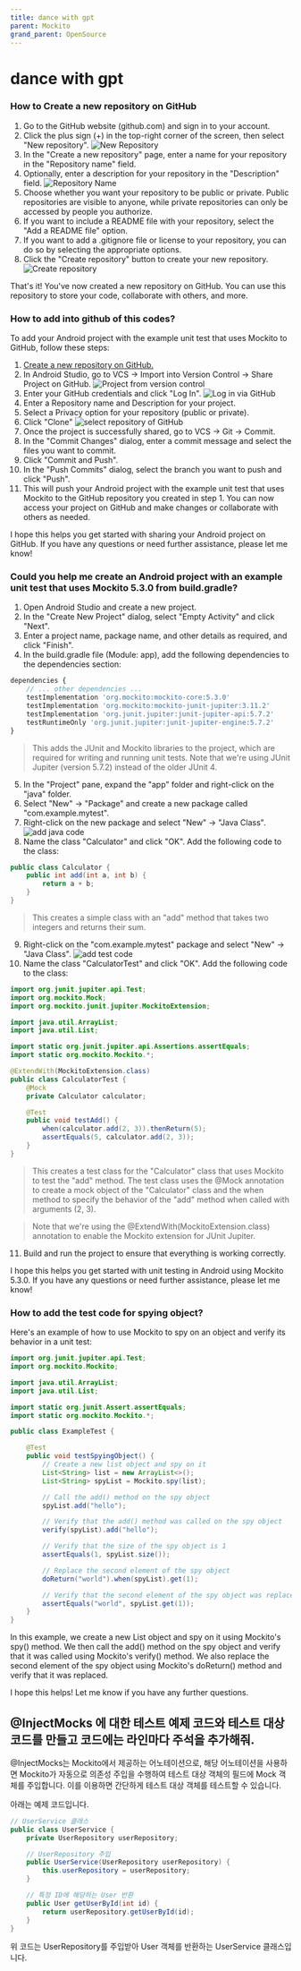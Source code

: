 ```yaml
---
title: dance with gpt
parent: Mockito
grand_parent: OpenSource
---
```


# dance with gpt

### How to Create a new repository on GitHub

1. Go to the GitHub website (github.com) and sign in to your account.
2. Click the plus sign (+) in the top-right corner of the screen, then select "New repository". ![New Repository](images/new\_repository.png)
3. In the "Create a new repository" page, enter a name for your repository in the "Repository name" field.
4. Optionally, enter a description for your repository in the "Description" field. ![Repository Name](images/repository\_name.png)
5. Choose whether you want your repository to be public or private. Public repositories are visible to anyone, while private repositories can only be accessed by people you authorize.
6. If you want to include a README file with your repository, select the "Add a README file" option.
7. If you want to add a .gitignore file or license to your repository, you can do so by selecting the appropriate options.
8. Click the "Create repository" button to create your new repository. ![Create repository](images/create\_repository.png)

That's it! You've now created a new repository on GitHub. You can use this repository to store your code, collaborate with others, and more.

### How to add into github of this codes?

To add your Android project with the example unit test that uses Mockito to GitHub, follow these steps:

1. [Create a new repository on GitHub.](dancewithgpt.md#how-to-create-a-new-repository-on-github)
2. In Android Studio, go to VCS -> Import into Version Control -> Share Project on GitHub. ![Project from version control](images/project\_from\_version\_contrl.png)
3. Enter your GitHub credentials and click "Log In". ![Log in via GitHub](images/log\_in\_via\_github.png)
4. Enter a Repository name and Description for your project.
5. Select a Privacy option for your repository (public or private).
6. Click "Clone" ![select repository of GitHub](images/select\_repository\_of\_github.png)
7. Once the project is successfully shared, go to VCS -> Git -> Commit.
8. In the "Commit Changes" dialog, enter a commit message and select the files you want to commit.
9. Click "Commit and Push".
10. In the "Push Commits" dialog, select the branch you want to push and click "Push".
11. This will push your Android project with the example unit test that uses Mockito to the GitHub repository you created in step 1. You can now access your project on GitHub and make changes or collaborate with others as needed.

I hope this helps you get started with sharing your Android project on GitHub. If you have any questions or need further assistance, please let me know!

### Could you help me create an Android project with an example unit test that uses Mockito 5.3.0 from build.gradle?

1. Open Android Studio and create a new project.
2. In the "Create New Project" dialog, select "Empty Activity" and click "Next".
3. Enter a project name, package name, and other details as required, and click "Finish".
4. In the build.gradle file (Module: app), add the following dependencies to the dependencies section:

```javascript
dependencies {
    // ... other dependencies ...
    testImplementation 'org.mockito:mockito-core:5.3.0'
    testImplementation 'org.mockito:mockito-junit-jupiter:3.11.2'
    testImplementation 'org.junit.jupiter:junit-jupiter-api:5.7.2'
    testRuntimeOnly 'org.junit.jupiter:junit-jupiter-engine:5.7.2'
}
```

> This adds the JUnit and Mockito libraries to the project, which are required for writing and running unit tests. Note that we're using JUnit Jupiter (version 5.7.2) instead of the older JUnit 4.

5. In the "Project" pane, expand the "app" folder and right-click on the "java" folder.
6. Select "New" -> "Package" and create a new package called "com.example.mytest".
7. Right-click on the new package and select "New" -> "Java Class". ![add java code](images/add\_calculor\_java\_code.png)
8. Name the class "Calculator" and click "OK". Add the following code to the class:

```java
public class Calculator {
    public int add(int a, int b) {
        return a + b;
    }
}
```

> This creates a simple class with an "add" method that takes two integers and returns their sum.

9. Right-click on the "com.example.mytest" package and select "New" -> "Java Class". ![add test code](images/add\_calculor\_java\_test\_code.png)
10. Name the class "CalculatorTest" and click "OK". Add the following code to the class:

```java
import org.junit.jupiter.api.Test;
import org.mockito.Mock;
import org.mockito.junit.jupiter.MockitoExtension;

import java.util.ArrayList;
import java.util.List;

import static org.junit.jupiter.api.Assertions.assertEquals;
import static org.mockito.Mockito.*;

@ExtendWith(MockitoExtension.class)
public class CalculatorTest {
    @Mock
    private Calculator calculator;

    @Test
    public void testAdd() {
        when(calculator.add(2, 3)).thenReturn(5);
        assertEquals(5, calculator.add(2, 3));
    }
}
```

> This creates a test class for the "Calculator" class that uses Mockito to test the "add" method. The test class uses the @Mock annotation to create a mock object of the "Calculator" class and the when method to specify the behavior of the "add" method when called with arguments (2, 3).

> Note that we're using the @ExtendWith(MockitoExtension.class) annotation to enable the Mockito extension for JUnit Jupiter.

11. Build and run the project to ensure that everything is working correctly.

I hope this helps you get started with unit testing in Android using Mockito 5.3.0. If you have any questions or need further assistance, please let me know!

### How to add the test code for spying object?

Here's an example of how to use Mockito to spy on an object and verify its behavior in a unit test:

```java
import org.junit.jupiter.api.Test;
import org.mockito.Mockito;

import java.util.ArrayList;
import java.util.List;

import static org.junit.Assert.assertEquals;
import static org.mockito.Mockito.*;

public class ExampleTest {

    @Test
    public void testSpyingObject() {
        // Create a new list object and spy on it
        List<String> list = new ArrayList<>();
        List<String> spyList = Mockito.spy(list);

        // Call the add() method on the spy object
        spyList.add("hello");

        // Verify that the add() method was called on the spy object
        verify(spyList).add("hello");

        // Verify that the size of the spy object is 1
        assertEquals(1, spyList.size());

        // Replace the second element of the spy object
        doReturn("world").when(spyList).get(1);

        // Verify that the second element of the spy object was replaced
        assertEquals("world", spyList.get(1));
    }
}
```

In this example, we create a new List object and spy on it using Mockito's spy() method. We then call the add() method on the spy object and verify that it was called using Mockito's verify() method. We also replace the second element of the spy object using Mockito's doReturn() method and verify that it was replaced.

I hope this helps! Let me know if you have any further questions.

## @InjectMocks 에 대한 테스트 예제 코드와 테스트 대상 코드를 만들고 코드에는 라인마다 주석을 추가해줘.&#x20;

@InjectMocks는 Mockito에서 제공하는 어노테이션으로, 해당 어노테이션을 사용하면 Mockito가 자동으로 의존성 주입을 수행하여 테스트 대상 객체의 필드에 Mock 객체를 주입합니다. 이를 이용하면 간단하게 테스트 대상 객체를 테스트할 수 있습니다.

아래는 예제 코드입니다.

```java
// UserService 클래스
public class UserService {
    private UserRepository userRepository;

    // UserRepository 주입
    public UserService(UserRepository userRepository) {
        this.userRepository = userRepository;
    }

    // 특정 ID에 해당하는 User 반환
    public User getUserById(int id) {
        return userRepository.getUserById(id);
    }
}
```

위 코드는 UserRepository를 주입받아 User 객체를 반환하는 UserService 클래스입니다.





